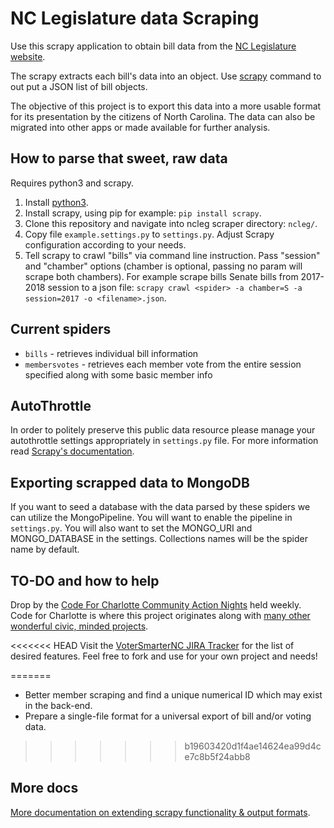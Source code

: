# NC Legislature data Scraping

Use this scrapy application to obtain bill data from the [NC Legislature website](http://www.ncleg.net).

The scrapy extracts each bill's data into an object. Use [scrapy](https://github.com/scrapy/scrapy) command to out put a JSON list of bill objects.

The objective of this project is to export this data into a more usable format for its presentation by the citizens of North Carolina. The data can also be migrated into other apps or made available for further analysis.

## How to parse that sweet, raw data

Requires python3 and scrapy.

1. Install [python3](https://www.python.org/downloads/).
1. Install scrapy, using pip for example: `pip install scrapy`.
1. Clone this repository and navigate into ncleg scraper directory: `ncleg/`.
1. Copy file `example.settings.py` to `settings.py`. Adjust Scrapy configuration according to your needs.
1. Tell scrapy to crawl "bills" via command line instruction. Pass "session" and "chamber" options (chamber is optional, passing no param will scrape both chambers). For example scrape bills Senate bills from 2017-2018 session to a json file: `scrapy crawl <spider> -a chamber=S -a session=2017 -o <filename>.json`.

## Current spiders
* `bills` - retrieves individual bill information
* `membersvotes` - retrieves each member vote from the entire session specified along with some basic member info

## AutoThrottle

In order to politely preserve this public data resource please manage your autothrottle settings appropriately in `settings.py` file. For more information read [Scrapy's documentation](https://docs.scrapy.org/en/latest/topics/autothrottle.html).

## Exporting scrapped data to MongoDB

If you want to seed a database with the data parsed by these spiders we can utilize the MongoPipeline. You will want to enable the pipeline in `settings.py`. You will also want to set the MONGO_URI and MONGO_DATABASE in the settings. Collections names will be the spider name by default.

## TO-DO and how to help

Drop by the [Code For Charlotte Community Action Nights](https://www.meetup.com/code-for-charlotte/) held weekly. Code for Charlotte is where this project originates along with [many other wonderful civic, minded projects](http://codeforcharlotte.org/projects/).

<<<<<<< HEAD
Visit the [VoterSmarterNC JIRA Tracker](https://codeforcharlotte.atlassian.net/projects/VOTE/issues) for the list of desired features. Feel free to fork and use for your own project and needs!

=======
* Better member scraping and find a unique numerical ID which may exist in the back-end.
* Prepare a single-file format for a universal export of bill and/or voting data.
>>>>>>> b19603420d1f4ae14624ea99d4ce7c8b5f24abb8
## More docs

[More documentation on extending scrapy functionality & output formats](https://doc.scrapy.org/en/latest/topics/commands.html).
